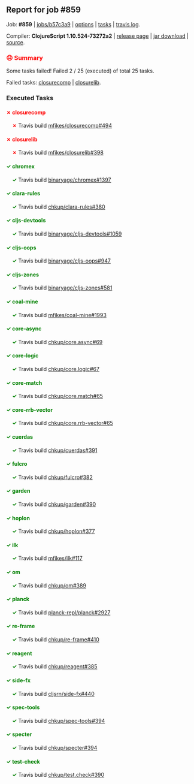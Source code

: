 ## Report for job #859

Job: **#859** | [jobs/b57c3a9](https://github.com/cljs-oss/canary/commit/b57c3a9eb1b94df439eafa9604c7ebfc995aad92) | [options](options.edn) | [tasks](tasks.edn) | [travis log](https://travis-ci.org/cljs-oss/canary/builds/513973473).

Compiler: **ClojureScript 1.10.524-73272a2** | [release page](https://github.com/cljs-oss/canary/releases/tag/r1.10.524-73272a2) | [jar download](https://github.com/cljs-oss/canary/releases/download/r1.10.524-73272a2/clojurescript-1.10.524-73272a2.jar) | [source](https://github.com/clojure/clojurescript/commit/73272a2da45a4c69d090800fa7732abe3fd05c70).

### <b style='color:red'>☹ Summary</b>

Some tasks failed! Failed 2 / 25 (executed) of total 25 tasks.

Failed tasks: [closurecomp](#-closurecomp) | [closurelib](#-closurelib).

### Executed Tasks

#### <b style='color:red'>&#x2717; closurecomp</b>
&nbsp;&nbsp;&nbsp;&nbsp;<b style='color:red'>&#x2717;</b> Travis build [mfikes/closurecomp#494](https://travis-ci.org/mfikes/closurecomp/builds/513974787)<br>

#### <b style='color:red'>&#x2717; closurelib</b>
&nbsp;&nbsp;&nbsp;&nbsp;<b style='color:red'>&#x2717;</b> Travis build [mfikes/closurelib#398](https://travis-ci.org/mfikes/closurelib/builds/513974793)<br>

#### <b style='color:green'>&#x2713; chromex</b>
&nbsp;&nbsp;&nbsp;&nbsp;<b style='color:green'>&#x2713;</b> Travis build [binaryage/chromex#1397](https://travis-ci.org/binaryage/chromex/builds/513974741)<br>

#### <b style='color:green'>&#x2713; clara-rules</b>
&nbsp;&nbsp;&nbsp;&nbsp;<b style='color:green'>&#x2713;</b> Travis build [chkup/clara-rules#380](https://travis-ci.org/chkup/clara-rules/builds/513974753)<br>

#### <b style='color:green'>&#x2713; cljs-devtools</b>
&nbsp;&nbsp;&nbsp;&nbsp;<b style='color:green'>&#x2713;</b> Travis build [binaryage/cljs-devtools#1059](https://travis-ci.org/binaryage/cljs-devtools/builds/513974751)<br>

#### <b style='color:green'>&#x2713; cljs-oops</b>
&nbsp;&nbsp;&nbsp;&nbsp;<b style='color:green'>&#x2713;</b> Travis build [binaryage/cljs-oops#947](https://travis-ci.org/binaryage/cljs-oops/builds/513974779)<br>

#### <b style='color:green'>&#x2713; cljs-zones</b>
&nbsp;&nbsp;&nbsp;&nbsp;<b style='color:green'>&#x2713;</b> Travis build [binaryage/cljs-zones#581](https://travis-ci.org/binaryage/cljs-zones/builds/513974785)<br>

#### <b style='color:green'>&#x2713; coal-mine</b>
&nbsp;&nbsp;&nbsp;&nbsp;<b style='color:green'>&#x2713;</b> Travis build [mfikes/coal-mine#1993](https://travis-ci.org/mfikes/coal-mine/builds/513974799)<br>

#### <b style='color:green'>&#x2713; core-async</b>
&nbsp;&nbsp;&nbsp;&nbsp;<b style='color:green'>&#x2713;</b> Travis build [chkup/core.async#69](https://travis-ci.org/chkup/core.async/builds/513974807)<br>

#### <b style='color:green'>&#x2713; core-logic</b>
&nbsp;&nbsp;&nbsp;&nbsp;<b style='color:green'>&#x2713;</b> Travis build [chkup/core.logic#67](https://travis-ci.org/chkup/core.logic/builds/513974835)<br>

#### <b style='color:green'>&#x2713; core-match</b>
&nbsp;&nbsp;&nbsp;&nbsp;<b style='color:green'>&#x2713;</b> Travis build [chkup/core.match#65](https://travis-ci.org/chkup/core.match/builds/513974857)<br>

#### <b style='color:green'>&#x2713; core-rrb-vector</b>
&nbsp;&nbsp;&nbsp;&nbsp;<b style='color:green'>&#x2713;</b> Travis build [chkup/core.rrb-vector#65](https://travis-ci.org/chkup/core.rrb-vector/builds/513974818)<br>

#### <b style='color:green'>&#x2713; cuerdas</b>
&nbsp;&nbsp;&nbsp;&nbsp;<b style='color:green'>&#x2713;</b> Travis build [chkup/cuerdas#391](https://travis-ci.org/chkup/cuerdas/builds/513974862)<br>

#### <b style='color:green'>&#x2713; fulcro</b>
&nbsp;&nbsp;&nbsp;&nbsp;<b style='color:green'>&#x2713;</b> Travis build [chkup/fulcro#382](https://travis-ci.org/chkup/fulcro/builds/513974896)<br>

#### <b style='color:green'>&#x2713; garden</b>
&nbsp;&nbsp;&nbsp;&nbsp;<b style='color:green'>&#x2713;</b> Travis build [chkup/garden#390](https://travis-ci.org/chkup/garden/builds/513975019)<br>

#### <b style='color:green'>&#x2713; hoplon</b>
&nbsp;&nbsp;&nbsp;&nbsp;<b style='color:green'>&#x2713;</b> Travis build [chkup/hoplon#377](https://travis-ci.org/chkup/hoplon/builds/513975048)<br>

#### <b style='color:green'>&#x2713; ilk</b>
&nbsp;&nbsp;&nbsp;&nbsp;<b style='color:green'>&#x2713;</b> Travis build [mfikes/ilk#117](https://travis-ci.org/mfikes/ilk/builds/513974871)<br>

#### <b style='color:green'>&#x2713; om</b>
&nbsp;&nbsp;&nbsp;&nbsp;<b style='color:green'>&#x2713;</b> Travis build [chkup/om#389](https://travis-ci.org/chkup/om/builds/513974966)<br>

#### <b style='color:green'>&#x2713; planck</b>
&nbsp;&nbsp;&nbsp;&nbsp;<b style='color:green'>&#x2713;</b> Travis build [planck-repl/planck#2927](https://travis-ci.org/planck-repl/planck/builds/513975297)<br>

#### <b style='color:green'>&#x2713; re-frame</b>
&nbsp;&nbsp;&nbsp;&nbsp;<b style='color:green'>&#x2713;</b> Travis build [chkup/re-frame#410](https://travis-ci.org/chkup/re-frame/builds/513974910)<br>

#### <b style='color:green'>&#x2713; reagent</b>
&nbsp;&nbsp;&nbsp;&nbsp;<b style='color:green'>&#x2713;</b> Travis build [chkup/reagent#385](https://travis-ci.org/chkup/reagent/builds/513974892)<br>

#### <b style='color:green'>&#x2713; side-fx</b>
&nbsp;&nbsp;&nbsp;&nbsp;<b style='color:green'>&#x2713;</b> Travis build [cljsrn/side-fx#440](https://travis-ci.org/cljsrn/side-fx/builds/513974990)<br>

#### <b style='color:green'>&#x2713; spec-tools</b>
&nbsp;&nbsp;&nbsp;&nbsp;<b style='color:green'>&#x2713;</b> Travis build [chkup/spec-tools#394](https://travis-ci.org/chkup/spec-tools/builds/513975090)<br>

#### <b style='color:green'>&#x2713; specter</b>
&nbsp;&nbsp;&nbsp;&nbsp;<b style='color:green'>&#x2713;</b> Travis build [chkup/specter#394](https://travis-ci.org/chkup/specter/builds/513975106)<br>

#### <b style='color:green'>&#x2713; test-check</b>
&nbsp;&nbsp;&nbsp;&nbsp;<b style='color:green'>&#x2713;</b> Travis build [chkup/test.check#390](https://travis-ci.org/chkup/test.check/builds/513975112)<br>